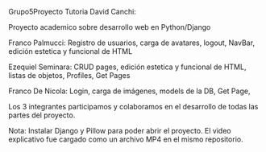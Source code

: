 Grupo5Proyecto Tutoria David Canchi:

Proyecto academico sobre desarrollo web en Python/Django

Franco Palmucci: Registro de usuarios, carga de avatares, logout, NavBar, edición estetica y funcional de HTML

Ezequiel Seminara: CRUD pages, edición estetica y funcional de HTML, listas de objetos, Profiles, Get Pages

Franco De Nicola: Login, carga de imágenes, models de la DB, Get Page,

Los 3 integrantes participamos y colaboramos en el desarrollo de todas las partes del proyecto.

Nota: Instalar Django y Pillow para poder abrir el proyecto. El video explicativo fue cargado como un archivo MP4 en el mismo repositorio.

